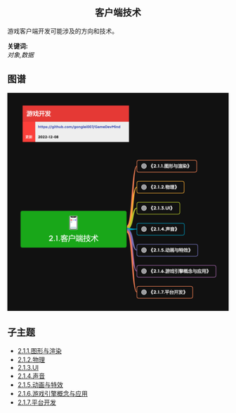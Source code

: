 <h2 align="center">客户端技术</h2>
<p>
游戏客户端开发可能涉及的方向和技术。
</p>

**关键词:**<br/>
*对象,数据*

## 图谱
![图片加载中...](../exports/2.1.客户端技术.png?raw=true)

## 子主题
* [2.1.1.图形与渲染](2.1.1.图形与渲染.md)
* [2.1.2.物理](2.1.2.物理.md)
* [2.1.3.UI](2.1.3.UI.md)
* [2.1.4.声音](2.1.4.声音.md)
* [2.1.5.动画与特效](2.1.5.动画与特效.md)
* [2.1.6.游戏引擎概念与应用](2.1.6.游戏引擎概念与应用.md)
* [2.1.7.平台开发](2.1.7.平台开发.md)
